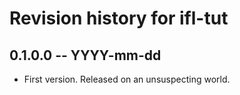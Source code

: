 # Revision history for ifl-tut

## 0.1.0.0 -- YYYY-mm-dd

* First version. Released on an unsuspecting world.
